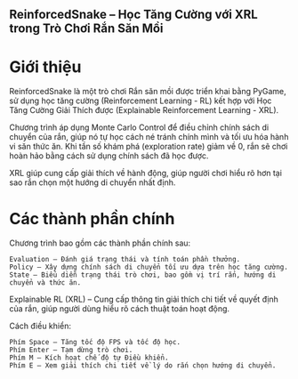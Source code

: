 ## ReinforcedSnake – Học Tăng Cường với XRL trong Trò Chơi Rắn Săn Mồi
# Giới thiệu

ReinforcedSnake là một trò chơi Rắn săn mồi được triển khai bằng PyGame, sử dụng học tăng cường (Reinforcement Learning - RL) kết hợp với Học Tăng Cường Giải Thích được (Explainable Reinforcement Learning - XRL).

Chương trình áp dụng Monte Carlo Control để điều chỉnh chính sách di chuyển của rắn, giúp nó tự học cách né tránh chính mình và tối ưu hóa hành vi săn thức ăn. Khi tần số khám phá (exploration rate) giảm về 0, rắn sẽ chơi hoàn hảo bằng cách sử dụng chính sách đã học được.

XRL giúp cung cấp giải thích về hành động, giúp người chơi hiểu rõ hơn tại sao rắn chọn một hướng di chuyển nhất định.

# Các thành phần chính
Chương trình bao gồm các thành phần chính sau:

    Evaluation – Đánh giá trạng thái và tính toán phần thưởng.
    Policy – Xây dựng chính sách di chuyển tối ưu dựa trên học tăng cường.
    State – Biểu diễn trạng thái trò chơi, bao gồm vị trí rắn, hướng di chuyển và thức ăn.

Explainable RL (XRL) – Cung cấp thông tin giải thích chi tiết về quyết định của rắn, giúp người dùng hiểu rõ cách thuật toán hoạt động.

Cách điều khiển:

    Phím Space – Tăng tốc độ FPS và tốc độ học.
    Phím Enter – Tạm dừng trò chơi.
    Phím M – Kích hoạt chế độ tự Điều khiển.
    Phím E – Xem giải thích chi tiết về lý do rắn chọn hướng di chuyển.
